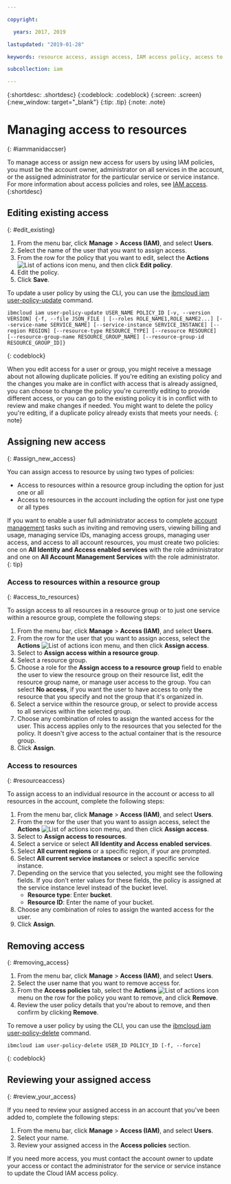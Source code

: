 ```yaml
---

copyright:

  years: 2017, 2019

lastupdated: "2019-01-28"

keywords: resource access, assign access, IAM access policy, access to resource groups, edit access, remove access

subcollection: iam

---
```


{:shortdesc: .shortdesc}
{:codeblock: .codeblock}
{:screen: .screen}
{:new_window: target="_blank"}
{:tip: .tip}
{:note: .note}

# Managing access to resources
{: #iammanidaccser}

To manage access or assign new access for users by using IAM policies, you must be the account owner, administrator on all services in the account, or the assigned administrator for the particular service or service instance. For more information about access policies and roles, see [IAM access](/docs/iam?topic=iam-userroles#userroles).
{:shortdesc}

## Editing existing access
{: #edit_existing}

1. From the menu bar, click **Manage** &gt; **Access (IAM)**, and select **Users**.
2. Select the name of the user that you want to assign access.
3. From the row for the policy that you want to edit, select the **Actions** ![List of actions icon](../icons/action-menu-icon.svg) menu, and then click **Edit policy**.
4. Edit the policy.
5. Click **Save**.

To update a user policy by using the CLI, you can use the [ibmcloud iam user-policy-update](/docs/cli/reference/ibmcloud?topic=cloud-cli-ibmcloud_commands_iam#ibmcloud_iam_user_policy_update) command.
```
ibmcloud iam user-policy-update USER_NAME POLICY_ID [-v, --version VERSION] {-f, --file JSON_FILE | [--roles ROLE_NAME1,ROLE_NAME2...] [--service-name SERVICE_NAME] [--service-instance SERVICE_INSTANCE] [--region REGION] [--resource-type RESOURCE_TYPE] [--resource RESOURCE] [--resource-group-name RESOURCE_GROUP_NAME] [--resource-group-id RESOURCE_GROUP_ID]}
```
{: codeblock}

When you edit access for a user or group, you might receive a message about not allowing duplicate policies. If you're editing an existing policy and the changes you make are in conflict with access that is already assigned, you can choose to change the policy you're currently editing to provide different access, or you can go to the existing policy it is in conflict with to review and make changes if needed. You might want to delete the policy you're editing, if a duplicate policy already exists that meets your needs.
{: note}

## Assigning new access
{: #assign_new_access}

You can assign access to resource by using two types of policies:

* Access to resources within a resource group including the option for just one or all
* Access to resources in the account including the option for just one type or all types

If you want to enable a user full administrator access to complete [account management](/docs/iam?topic=iam-account-services#account-services) tasks such as inviting and removing users, viewing billing and usage, managing service IDs, managing access groups, managing user access, and access to all account resources, you must create two policies: one on **All Identity and Access enabled services** with the role administrator and one on **All Account Management Services** with the role administrator.
{: tip}

### Access to resources within a resource group
{: #access_to_resources}

To assign access to all resources in a resource group or to just one service within a resource group, complete the following steps:

1. From the menu bar, click **Manage** &gt; **Access (IAM)**, and select **Users**.
2. From the row for the user that you want to assign access, select the **Actions** ![List of actions icon](../icons/action-menu-icon.svg) menu, and then click **Assign access**.
3. Select to **Assign access within a resource group**.
4. Select a resource group.
5. Choose a role for the **Assign access to a resource group** field to enable the user to view the resource group on their resource list, edit the resource group name, or manage user access to the group. You can select **No access**, if you want the user to have access to only the resource that you specify and not the group that it's organized in.
6. Select a service within the resource group, or select to provide access to all services within the selected group.
7. Choose any combination of roles to assign the wanted access for the user. This access applies only to the resources that you selected for the policy. It doesn't give access to the actual container that is the resource group.
8. Click **Assign**.

### Access to resources
{: #resourceaccess}

To assign access to an individual resource in the account or access to all resources in the account, complete the following steps:

1. From the menu bar, click **Manage** &gt; **Access (IAM)**, and select **Users**.
2. From the row for the user that you want to assign access, select the **Actions** ![List of actions icon](../icons/action-menu-icon.svg) menu, and then click **Assign access**.
3. Select to **Assign access to resources**.
4. Select a service or select **All Identity and Access enabled services**.
5. Select **All current regions** or a specific region, if your are prompted.
6. Select **All current service instances** or select a specific service instance.
7. Depending on the service that you selected, you might see the following fields. If you don't enter values for these fields, the policy is assigned at the service instance level instead of the bucket level.
    * **Resource type**: Enter **bucket**.
    * **Resource ID**: Enter the name of your bucket.
8. Choose any combination of roles to assign the wanted access for the user.
9. Click **Assign**.

## Removing access
{: #removing_access}

1. From the menu bar, click **Manage** &gt; **Access (IAM)**, and select **Users**.
2. Select the user name that you want to remove access for.
3. From the **Access policies** tab, select the **Actions** ![List of actions icon](../icons/action-menu-icon.svg) menu on the row for the policy you want to remove, and click **Remove**.  
4. Review the user policy details that you're about to remove, and then confirm by clicking **Remove**.

To remove a user policy by using the CLI, you can use the [ibmcloud iam user-policy-delete](/docs/cli/reference/ibmcloud?topic=cloud-cli-ibmcloud_iam_user_policy_delete#ibmcloud_iam_user_policy_delete) command.
```
ibmcloud iam user-policy-delete USER_ID POLICY_ID [-f, --force]
```
{: codeblock}

## Reviewing your assigned access
{: #review_your_access}

If you need to review your assigned access in an account that you've been added to, complete the following steps:

1. From the menu bar, click **Manage** &gt; **Access (IAM)**, and select **Users**.
3. Select your name.
4. Review your assigned access in the **Access policies** section.

If you need more access, you must contact the account owner to update your access or contact the administrator for the service or service instance to update the Cloud IAM access policy.
